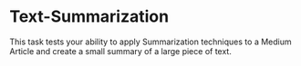 # Text-Summarization
This task tests your ability to apply Summarization techniques to a Medium Article and create a small summary of a large piece of text.
